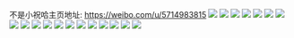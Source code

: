 不是小祝哈主页地址: https://weibo.com/u/5714983815 
![](https://wx4.sinaimg.cn/mw2000/006eLumjly1h902jrx5u9j30uq15s179.jpg) 
![](https://wx4.sinaimg.cn/mw2000/006eLumjly1h902jsf7ubj30vc15s7i8.jpg) 
![](https://wx4.sinaimg.cn/mw2000/006eLumjly1h8xvbb5iz1j30q81q3asx.jpg) 
![](https://wx4.sinaimg.cn/mw2000/006eLumjly1h8s6auuy0pj30sm0tn76p.jpg) 
![](https://wx4.sinaimg.cn/mw2000/006eLumjly1h8s6audeyhj30u0140wk6.jpg) 
![](https://wx4.sinaimg.cn/mw2000/006eLumjly1h8jtbgaqylj30u01sxq8t.jpg) 
![](https://wx4.sinaimg.cn/mw2000/006eLumjly1h8jtbgp7x0j30u013dqcg.jpg) 
![](https://wx4.sinaimg.cn/mw2000/006eLumjly1h8jtbh1t7fj30u0141jwy.jpg) 
![](https://wx4.sinaimg.cn/mw2000/006eLumjly1h8gt8icumyj30u01sxdl9.jpg) 
![](https://wx4.sinaimg.cn/mw2000/006eLumjly1h89ldu67iej31400u0q8i.jpg) 
![](https://wx4.sinaimg.cn/mw2000/006eLumjly1h81oifsksoj31sx0u0do5.jpg) 
![](https://wx4.sinaimg.cn/mw2000/006eLumjly1h7tm1yqq8xj31sx0u0tfj.jpg) 
![](https://wx4.sinaimg.cn/mw2000/006eLumjly1h7iz73bgxoj30u01hc4hj.jpg) 
![](https://wx4.sinaimg.cn/mw2000/006eLumjly1h7iffqpnb7j30u0140n3p.jpg) 
![](https://wx4.sinaimg.cn/mw2000/006eLumjly1h7iffpwyigj30u01sx0wm.jpg) 
![](https://wx4.sinaimg.cn/mw2000/006eLumjly1h7iffh5yfwj30u01407ax.jpg) 
![](https://wx4.sinaimg.cn/mw2000/006eLumjly1h6795pcs3sj30oe0fb3zf.jpg) 
![](https://wx4.sinaimg.cn/mw2000/006eLumjly1h5x1v1v9imj30zo25615a.jpg) 
![](https://wx4.sinaimg.cn/mw2000/006eLumjly1h5uyinywesj30vc15sdua.jpg) 
